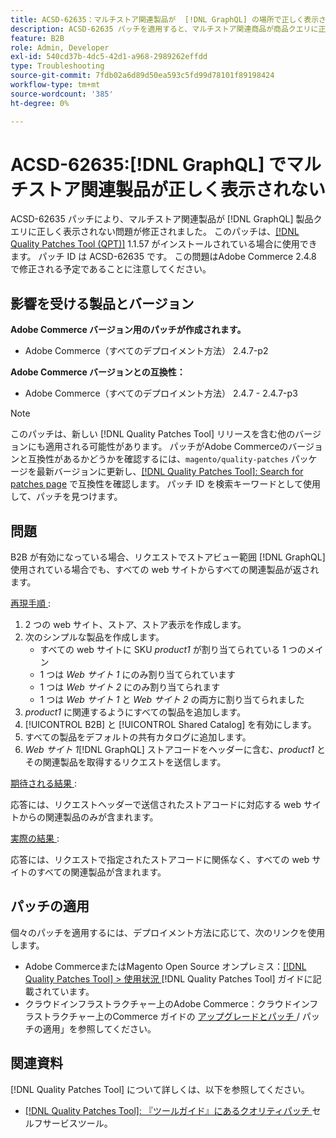 ```yaml
---
title: ACSD-62635：マルチストア関連製品が  [!DNL GraphQL] の場所で正しく表示されません。
description: ACSD-62635 パッチを適用すると、マルチストア関連商品が商品クエリに正しく表示されないAdobe Commerceの問題を修正でき  [!DNL GraphQL]  す。
feature: B2B
role: Admin, Developer
exl-id: 540cd37b-4dc5-42d1-a968-2989262effdd
type: Troubleshooting
source-git-commit: 7fdb02a6d89d50ea593c5fd99d78101f89198424
workflow-type: tm+mt
source-wordcount: '385'
ht-degree: 0%

---
```


# ACSD-62635:[!DNL GraphQL] でマルチストア関連製品が正しく表示されない

ACSD-62635 パッチにより、マルチストア関連製品が [!DNL GraphQL] 製品クエリに正しく表示されない問題が修正されました。 このパッチは、[[!DNL Quality Patches Tool (QPT)]](https://experienceleague.adobe.com/docs/commerce-operations/tools/quality-patches-tool/usage.html?lang=ja) 1.1.57 がインストールされている場合に使用できます。 パッチ ID は ACSD-62635 です。 この問題はAdobe Commerce 2.4.8 で修正される予定であることに注意してください。

## 影響を受ける製品とバージョン

**Adobe Commerce バージョン用のパッチが作成されます。**

* Adobe Commerce（すべてのデプロイメント方法） 2.4.7-p2

**Adobe Commerce バージョンとの互換性：**

* Adobe Commerce（すべてのデプロイメント方法） 2.4.7 - 2.4.7-p3

>[!NOTE]
>
>このパッチは、新しい [!DNL Quality Patches Tool] リリースを含む他のバージョンにも適用される可能性があります。 パッチがAdobe Commerceのバージョンと互換性があるかどうかを確認するには、`magento/quality-patches` パッケージを最新バージョンに更新し、[[!DNL Quality Patches Tool]: Search for patches page](https://experienceleague.adobe.com/tools/commerce-quality-patches/index.html?lang=ja) で互換性を確認します。 パッチ ID を検索キーワードとして使用して、パッチを見つけます。

## 問題

B2B が有効になっている場合、リクエストでストアビュー範囲 [!DNL GraphQL] 使用されている場合でも、すべての web サイトからすべての関連製品が返されます。

<u> 再現手順 </u>:

1. 2 つの web サイト、ストア、ストア表示を作成します。
1. 次のシンプルな製品を作成します。
   * すべての web サイトに SKU *product1* が割り当てられている 1 つのメイン
   * 1 つは *Web サイト 1* にのみ割り当てられています
   * 1 つは *Web サイト 2* にのみ割り当てられます
   * 1 つは *Web サイト 1* と *Web サイト 2* の両方に割り当てられました
1. *product1* に関連するようにすべての製品を追加します。
1. [!UICONTROL B2B] と [!UICONTROL Shared Catalog] を有効にします。
1. すべての製品をデフォルトの共有カタログに追加します。
1. *Web サイト 1*[!DNL GraphQL] ストアコードをヘッダーに含む、*product1* とその関連製品を取得するリクエストを送信します。

<u> 期待される結果 </u>:

応答には、リクエストヘッダーで送信されたストアコードに対応する web サイトからの関連製品のみが含まれます。

<u> 実際の結果 </u>:

応答には、リクエストで指定されたストアコードに関係なく、すべての web サイトのすべての関連製品が含まれます。

## パッチの適用

個々のパッチを適用するには、デプロイメント方法に応じて、次のリンクを使用します。

* Adobe CommerceまたはMagento Open Source オンプレミス：[[!DNL Quality Patches Tool] > 使用状況 ](/help/tools/quality-patches-tool/usage.md) [!DNL Quality Patches Tool] ガイドに記載されています。
* クラウドインフラストラクチャー上のAdobe Commerce：クラウドインフラストラクチャー上のCommerce ガイドの [ アップグレードとパッチ ](https://experienceleague.adobe.com/docs/commerce-cloud-service/user-guide/develop/upgrade/apply-patches.html?lang=ja)/ パッチの適用」を参照してください。

## 関連資料

[!DNL Quality Patches Tool] について詳しくは、以下を参照してください。

* [[!DNL Quality Patches Tool]: 『ツールガイド』にあるクオリティパッチ ](/help/tools/quality-patches-tool/quality-patches-tool-to-self-serve-quality-patches.md) セルフサービスツール。

